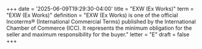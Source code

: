 +++
date = '2025-06-09T19:29:30-04:00'
title = "EXW (Ex Works)"
term = "EXW (Ex Works)"
definition = "EXW (Ex Works) is one of the official Incoterms® (International Commercial Terms) published by the International Chamber of Commerce (ICC). It represents the minimum obligation for the seller and maximum responsibility for the buyer."
letter = "E"
draft = false
+++

